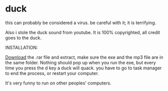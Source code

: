 # duck

this can probably be considered a virus.  be careful with it; it is terrifying.

Also i stole the duck sound from youtube. It is 100% copyrighted, all credit goes to the duck.

INSTALLATION:

[Download](https://drive.google.com/uc?export=download&id=1bTvagpCU82w-PnTmXBqmUfSczeyCyn2H) the .rar file and extract, make sure the exe and the mp3 file are in the same folder.
Nothing should pop up when you run the exe, but every time you press the d key a duck will quack.
you have to go to task manager to end the process, or restart your computer.

It's very funny to run on other peoples' computers.
